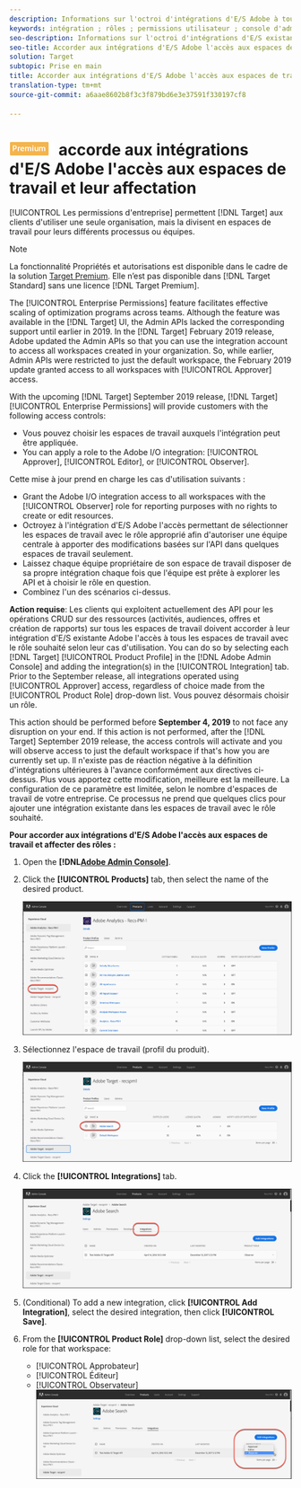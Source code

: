 ```yaml
---
description: Informations sur l'octroi d'intégrations d'E/S Adobe à tous les espaces de travail avec le rôle souhaité.
keywords: intégration ; rôles ; permissions utilisateur ; console d'administration
seo-description: Informations sur l'octroi d'intégrations d'E/S existantes d'Adobe à tous les espaces de travail avec le rôle souhaité dans Adobe Target
seo-title: Accorder aux intégrations d'E/S Adobe l'accès aux espaces de travail et affecter des rôles dans Adobe Target
solution: Target
subtopic: Prise en main
title: Accorder aux intégrations d'E/S Adobe l'accès aux espaces de travail et attribuer des rôles
translation-type: tm+mt
source-git-commit: a6aae8602b8f3c3f879bd6e3e37591f330197cf8

---
```



# ![PREMIUM](/help/assets/premium.png) accorde aux intégrations d'E/S Adobe l'accès aux espaces de travail et leur affectation

[!UICONTROL Les permissions d'entreprise] permettent [!DNL Target] aux clients d'utiliser une seule organisation, mais la divisent en espaces de travail pour leurs différents processus ou équipes.

>[!NOTE]
>
>La fonctionnalité Propriétés et autorisations est disponible dans le cadre de la solution [Target Premium](/help/c-intro/intro.md#premium). Elle n’est pas disponible dans [!DNL Target Standard] sans une licence [!DNL Target Premium].

The [!UICONTROL Enterprise Permissions] feature facilitates effective scaling of optimization programs across teams. Although the feature was available in the [!DNL Target] UI, the Admin APIs lacked the corresponding support until earlier in 2019. In the [!DNL Target] February 2019 release, Adobe updated the Admin APIs so that you can use the integration account to access all workspaces created in your organization. So, while earlier, Admin APIs were restricted to just the default workspace, the February 2019 update granted access to all workspaces with [!UICONTROL Approver] access.

With the upcoming [!DNL Target] September 2019 release, [!DNL Target] [!UICONTROL Enterprise Permissions] will provide customers with the following access controls:

* Vous pouvez choisir les espaces de travail auxquels l'intégration peut être appliquée.
* You can apply a role to the Adobe I/O integration: [!UICONTROL Approver], [!UICONTROL Editor], or [!UICONTROL Observer].

Cette mise à jour prend en charge les cas d'utilisation suivants :

* Grant the Adobe I/O integration access to all workspaces with the [!UICONTROL Observer] role for reporting purposes with no rights to create or edit resources.
* Octroyez à l'intégration d'E/S Adobe l'accès permettant de sélectionner les espaces de travail avec le rôle approprié afin d'autoriser une équipe centrale à apporter des modifications basées sur l'API dans quelques espaces de travail seulement.
* Laissez chaque équipe propriétaire de son espace de travail disposer de sa propre intégration chaque fois que l'équipe est prête à explorer les API et à choisir le rôle en question.
* Combinez l'un des scénarios ci-dessus.

**Action requise**: Les clients qui exploitent actuellement des API pour les opérations CRUD sur des ressources (activités, audiences, offres et création de rapports) sur tous les espaces de travail doivent accorder à leur intégration d'E/S existante Adobe l'accès à tous les espaces de travail avec le rôle souhaité selon leur cas d'utilisation. You can do so by selecting each [!DNL Target] [!UICONTROL Product Profile] in the [!DNL Adobe Admin Console] and adding the integration(s) in the [!UICONTROL Integration] tab. Prior to the September release, all integrations operated using [!UICONTROL Approver] access, regardless of choice made from the [!UICONTROL Product Role] drop-down list. Vous pouvez désormais choisir un rôle.

This action should be performed before **September 4, 2019** to not face any disruption on your end. If this action is not performed, after the [!DNL Target] September 2019 release, the access controls will activate and you will observe access to just the default workspace if that's how you are currently set up. Il n'existe pas de réaction négative à la définition d'intégrations ultérieures à l'avance conformément aux directives ci-dessus. Plus vous apportez cette modification, meilleure est la meilleure. La configuration de ce paramètre est limitée, selon le nombre d'espaces de travail de votre entreprise. Ce processus ne prend que quelques clics pour ajouter une intégration existante dans les espaces de travail avec le rôle souhaité.

**Pour accorder aux intégrations d'E/S Adobe l'accès aux espaces de travail et affecter des rôles :**

1. Open the **[!DNL[Adobe Admin Console](https://adminconsole.adobe.com)]**.

1. Click the **[!UICONTROL Products]** tab, then select the name of the desired product.

   ![Choix du produit dans la console d'administration Adobe](/help/administrating-target/c-user-management/property-channel/assets/io-choose-product.png)

1. Sélectionnez l'espace de travail (profil du produit).

   ![Sélectionner le profil du produit](/help/administrating-target/c-user-management/property-channel/assets/io-select-product-profile.png)

1. Click the **[!UICONTROL Integrations]** tab.

   ![Onglet Intégrations](/help/administrating-target/c-user-management/property-channel/assets/integrations-tab.png)

1. (Conditional) To add a new integration, click **[!UICONTROL Add Integration]**, select the desired integration, then click **[!UICONTROL Save]**.

1. From the **[!UICONTROL Product Role]** drop-down list, select the desired role for that workspace:

   * [!UICONTROL Approbateur]
   * [!UICONTROL Éditeur]
   * [!UICONTROL Observateur]
   ![Choisir un rôle de profil du produit](/help/administrating-target/c-user-management/property-channel/assets/product-profile-role.png)

